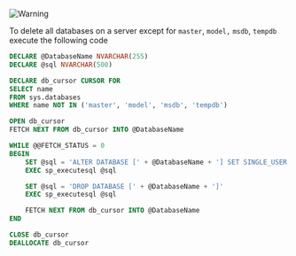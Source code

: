 ![Warning](https://img.shields.io/badge/Warning-Important-orange)


To delete all databases on a server except for  `master`, `model,` `msdb`, `tempdb` execute the following code

```sql
DECLARE @DatabaseName NVARCHAR(255)
DECLARE @sql NVARCHAR(500)

DECLARE db_cursor CURSOR FOR
SELECT name
FROM sys.databases
WHERE name NOT IN ('master', 'model', 'msdb', 'tempdb')

OPEN db_cursor
FETCH NEXT FROM db_cursor INTO @DatabaseName

WHILE @@FETCH_STATUS = 0
BEGIN
    SET @sql = 'ALTER DATABASE [' + @DatabaseName + '] SET SINGLE_USER WITH ROLLBACK IMMEDIATE'
    EXEC sp_executesql @sql

    SET @sql = 'DROP DATABASE [' + @DatabaseName + ']'
    EXEC sp_executesql @sql

    FETCH NEXT FROM db_cursor INTO @DatabaseName
END

CLOSE db_cursor
DEALLOCATE db_cursor

```

